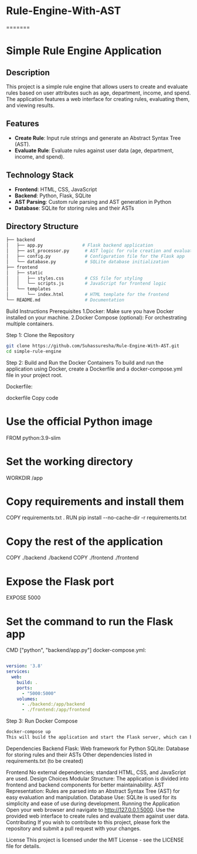# Rule-Engine-With-AST
=======
# Simple Rule Engine Application

## Description
This project is a simple rule engine that allows users to create and evaluate rules based on user attributes such as age, department, income, and spend. The application features a web interface for creating rules, evaluating them, and viewing results.

## Features
- **Create Rule**: Input rule strings and generate an Abstract Syntax Tree (AST).
- **Evaluate Rule**: Evaluate rules against user data (age, department, income, and spend).

## Technology Stack
- **Frontend**: HTML, CSS, JavaScript
- **Backend**: Python, Flask, SQLite
- **AST Parsing**: Custom rule parsing and AST generation in Python
- **Database**: SQLite for storing rules and their ASTs

## Directory Structure
```bash
├── backend
│   ├── app.py               # Flask backend application
│   ├── ast_processor.py      # AST logic for rule creation and evaluation
│   ├── config.py             # Configuration file for the Flask app
│   └── database.py           # SQLite database initialization
├── frontend
│   ├── static
│   │   ├── styles.css        # CSS file for styling
│   │   └── scripts.js        # JavaScript for frontend logic
│   └── templates
│       └── index.html        # HTML template for the frontend
└── README.md                 # Documentation
```
Build Instructions
Prerequisites
1.Docker: Make sure you have Docker installed on your machine.
2.Docker Compose (optional): For orchestrating multiple containers.

Step 1: Clone the Repository
```bash
git clone https://github.com/Suhassuresha/Rule-Engine-With-AST.git
cd simple-rule-engine
```
Step 2: Build and Run the Docker Containers
To build and run the application using Docker, create a Dockerfile and a docker-compose.yml file in your project root.

Dockerfile:

dockerfile
Copy code
# Use the official Python image
FROM python:3.9-slim

# Set the working directory
WORKDIR /app

# Copy requirements and install them
COPY requirements.txt .
RUN pip install --no-cache-dir -r requirements.txt

# Copy the rest of the application
COPY ./backend ./backend
COPY ./frontend ./frontend

# Expose the Flask port
EXPOSE 5000

# Set the command to run the Flask app
CMD ["python", "backend/app.py"]
docker-compose.yml:

```yaml

version: '3.8'
services:
  web:
    build: .
    ports:
      - "5000:5000"
    volumes:
      - ./backend:/app/backend
      - ./frontend:/app/frontend
```

Step 3: Run Docker Compose
```bash
docker-compose up
This will build the application and start the Flask server, which can be accessed at http://127.0.0.1:5000.
```

Dependencies
Backend
Flask: Web framework for Python
SQLite: Database for storing rules and their ASTs
Other dependencies listed in requirements.txt (to be created)

Frontend
No external dependencies; standard HTML, CSS, and JavaScript are used.
Design Choices
Modular Structure: The application is divided into frontend and backend components for better maintainability.
AST Representation: Rules are parsed into an Abstract Syntax Tree (AST) for easy evaluation and manipulation.
Database Use: SQLite is used for its simplicity and ease of use during development.
Running the Application
Open your web browser and navigate to http://127.0.0.1:5000.
Use the provided web interface to create rules and evaluate them against user data.
Contributing
If you wish to contribute to this project, please fork the repository and submit a pull request with your changes.

License
This project is licensed under the MIT License - see the LICENSE file for details.

```markdown

